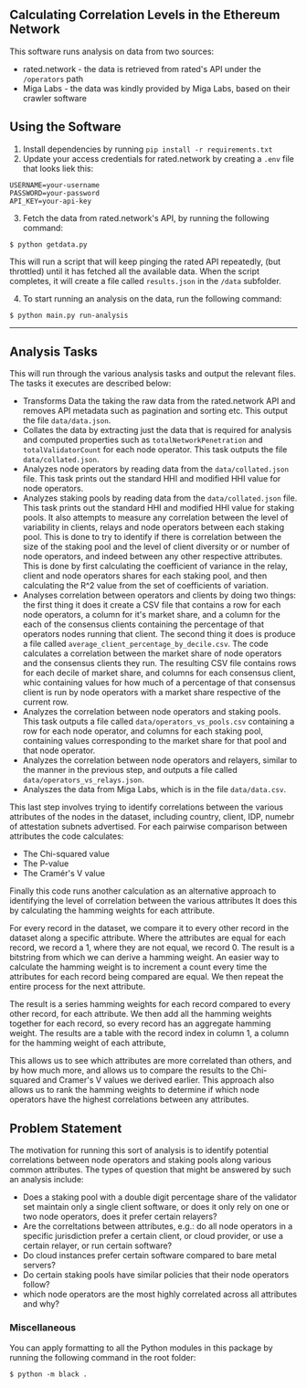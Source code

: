 ## Calculating Correlation Levels in the Ethereum Network

This software runs analysis on data from two sources:

 * rated.network - the data is retrieved from rated's API under the `/operators` path
 * Miga Labs - the data was kindly provided by Miga Labs, based on their crawler software


## Using the Software

1. Install dependencies by running `pip install -r requirements.txt`
2. Update your access credentials for rated.network by creating a `.env` file that looks liek this:

```
USERNAME=your-username
PASSWORD=your-password
API_KEY=your-api-key
```

3. Fetch the data from rated.network's API, by running the following command:

```
$ python getdata.py
```

This will run a script that will keep pinging the rated API repeatedly, (but throttled) until it has fetched all the available data. When the script completes, it will create a file called `results.json` in the `/data` subfolder.

4. To start running an analysis on the data, run the following command:

```
$ python main.py run-analysis
```

----

## Analysis Tasks

This will run through the various analysis tasks and output the relevant files.  The tasks it executes are described below:

 * Transforms Data the taking the raw data from the rated.network API and removes API metadata such as pagination and sorting etc. This output the file `data/data.json`.
 * Collates the data by extracting just the data that is required for analysis and computed properties such as `totalNetworkPenetration` and `totalValidatorCount` for each node operator.  This task outputs the file `data/collated.json`.
 * Analyzes node operators by reading data from the `data/collated.json` file.  This task prints out the standard HHI and modified HHI value for node operators.
 * Analyzes staking pools by reading data from the `data/collated.json` file.  This task prints out the standard HHI and modified HHI value for staking pools. It also attempts to measure any correlation between the level of variability in clients, relays and node operators between each staking pool.  This is done to try to identify if there is correlation between the size of the staking pool and the level of client diversity or or number of node operators, and indeed between any other respective attributes. This is done by first calculating the coefficient of variance in the relay, client and node operators shares for each staking pool, and then calculating the R^2 value from the set of coefficients of variation.
 * Analyses correlation between operators and clients by doing two things: the first thing it does it create a CSV file that contains a row for each node operators, a column for it's market share, and a column for the each of the consensus clients containing the percentage of that operators nodes running that client.  The second thing it does is produce a file called `average_client_percentage_by_decile.csv`.  The code calculates a correlation between the market share of node operators and the consensus clients they run.  The resulting CSV file contains rows for each decile of market share, and columns for each consensus client, whic containing values for how much of a percentage of that consensus client is run by node operators with a market share respective of the current row.
 * Analyzes the correlation between node operators and staking pools.  This task outputs a file called `data/operators_vs_pools.csv` containing a row for each node operator, and columns for each staking pool, containing values corresponding to the market share for that pool and that node operator.
 * Analyzes the correlation between node operators and relayers, similar to the manner in the previous step, and outputs a file called `data/operators_vs_relays.json`.
 * Analyszes the data from Miga Labs, which is in the file `data/data.csv`.

 This last step involves trying to identify correlations between the various attributes of the nodes in the dataset, including country, client, IDP, numebr of attestation subnets advertised.  For each pairwise comparison between attributes the code calculates:

* The Chi-squared value
* The P-value
* The Cramér's V value

Finally this code runs another calculation as an alternative approach to identifying the level of correlation between the various attributes
It does this by calculating the hamming weights for each attribute.

For every record in the dataset, we compare it to every other record in the dataset along a specific attribute.
Where the attributes are equal for each record, we record a 1, where they are not equal, we record 0.
The result is a bitstring from which we can derive a hamming weight.
An easier way to calculate the hamming weight is to increment a count every time the attributes for each record being compared are equal.
We then repeat the entire process for the next attribute.

The result is a series hamming weights for each record compared to every other record, for each attribute.
We then add all the hamming weights together for each record, so every record has an aggregate hamming weight.
The results are a table with the record index in column 1, a column for the hamming weight of each attribute,

This allows us to see which attributes are more correlated than others, and by how much more, and allows us to compare the results to the Chi-squared and Cramer's V values we derived earlier.  This approach also allows us to rank the hamming weights to determine if which node operators have the highest correlations between any attributes.

## Problem Statement

The motivation for running this sort of analysis is to identify potential correlations between node operators and staking pools along various common attributes. The types of question that might be answered by such an analysis include:

* Does a staking pool with a double digit percentage share of the validator set maintain only  a single client software, or does it only rely on one or two node operators, does it prefer certain relayers?
* Are the correltations between attributes, e.g.: do all node operators in a specific jurisdiction prefer a certain client, or cloud provider, or use a certain relayer, or run certain software?
* Do cloud instances prefer certain software compared to bare metal servers?
* Do certain staking pools have similar policies that their node operators follow?
* which node operators are the most highly correlated across all attributes and why?

### Miscellaneous

You can apply formatting to all the Python modules in this package by running the following command in the root folder:

```
$ python -m black .
```